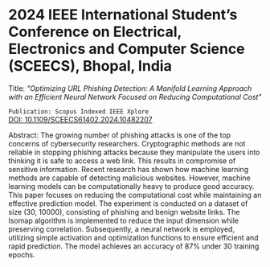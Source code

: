 
# 2024 IEEE International Student’s Conference on Electrical, Electronics and Computer Science (SCEECS), Bhopal, India

Title: _"Optimizing URL Phishing Detection: A Manifold Learning Approach with an Efficient Neural Network Focused on 
Reducing Computational Cost"_

`Publication: Scopus Indexed IEEE Xplore`\
[DOI: 10.1109/SCEECS61402.2024.10482207](https://ieeexplore.ieee.org/document/10482207)

Abstract: The growing number of phishing attacks is one of the top concerns of cybersecurity researchers. Cryptographic methods are not reliable in stopping phishing attacks because they manipulate the users into thinking it is safe to access a web link. This results in compromise of sensitive information. Recent research has shown how machine learning methods are capable of detecting malicious websites. However, machine learning models can be computationally heavy to produce good accuracy. This paper focuses on reducing the computational cost while maintaining an effective prediction model. The experiment is conducted on a dataset of size (30, 10000), consisting of phishing and benign website links. The Isomap algorithm is implemented to reduce the input dimension while preserving correlation. Subsequently, a neural network is employed, utilizing simple activation and optimization functions to ensure efficient and rapid prediction. The model achieves an accuracy of 87% under 30 training epochs.
